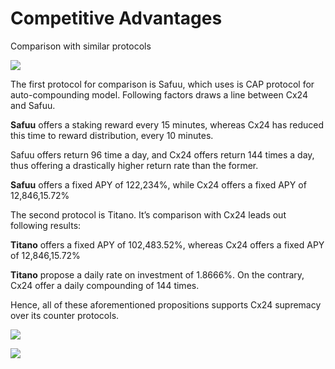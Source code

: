 # Competitive Advantages

Comparison with similar protocols

![](https://4231203261-files.gitbook.io/\~/files/v0/b/gitbook-x-prod.appspot.com/o/spaces%2F4ZDtiLsKy4O2psRidTgB%2Fuploads%2FYJmydQZU0GXfPwpRVeIR%2F1\_o95dQOFSTke9nEcexd7b8g.png?alt=media\&token=1e92867d-592f-497a-a244-755af70f905a)

The first protocol for comparison is Safuu, which uses is CAP protocol for auto-compounding model. Following factors draws a line between Cx24 and Safuu.

**Safuu** offers a staking reward every 15 minutes, whereas Cx24 has reduced this time to reward distribution, every 10 minutes.

Safuu offers return 96 time a day, and Cx24 offers return 144 times a day, thus offering a drastically higher return rate than the former.

**Safuu** offers a fixed APY of 122,234%, while Cx24 offers a fixed APY of 12,846,15.72%

The second protocol is Titano. It’s comparison with Cx24 leads out following results:

**Titano** offers a fixed APY of 102,483.52%, whereas Cx24 offers a fixed APY of 12,846,15.72%

**Titano** propose a daily rate on investment of 1.8666%. On the contrary, Cx24 offer a daily compounding of 144 times.

Hence, all of these aforementioned propositions supports Cx24 supremacy over its counter protocols.

![](https://4231203261-files.gitbook.io/\~/files/v0/b/gitbook-x-prod.appspot.com/o/spaces%2F4ZDtiLsKy4O2psRidTgB%2Fuploads%2FUGJh0GSjKcY4xlBQnZph%2F1\_RiW3cNy8mVLS5H\_BZEcIdQ.png?alt=media\&token=896153ae-db10-4661-8c8a-986a6621923e)

![](https://4231203261-files.gitbook.io/\~/files/v0/b/gitbook-x-prod.appspot.com/o/spaces%2F4ZDtiLsKy4O2psRidTgB%2Fuploads%2FSQl2lzTBZYeqqGVdCi0I%2F1\_UiL142UiyGyVYWlPC-6ahw.png?alt=media\&token=6a6ecb60-3874-4176-bd94-8bbd4b0d8853)
